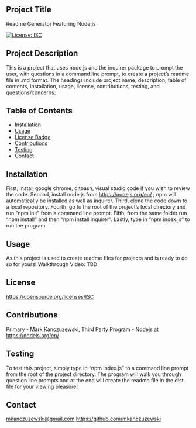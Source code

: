 
  ## Project Title
  Readme Generator Featuring Node.js

  [![License: ISC](https://img.shields.io/badge/License-ISC-blue.svg)](https://opensource.org/licenses/ISC) 

  ## Project Description
  This is a project that uses node.js and the inquirer package to prompt the user, with questions in a command line prompt, to create a project’s readme file in .md format. The headings include project name, description, table of contents, installation, usage, license, contributions, testing, and questions/concerns. 

  ## Table of Contents
  * [Installation](#installation)
  * [Usage](#usage)
  * [License Badge](#license)
  * [Contributions](#contributions)
  * [Testing](#testing)
  * [Contact](#contact)
   
  ## Installation
  First, install google chrome, gitbash, visual studio code if you wish to review the code. Second, install node.js from https://nodejs.org/en/ ; npm will automatically be installed as well as inquirer.  Third, clone the code down to a local repository. Fourth, go to the root of the project’s local directory and run “npm init” from a command line prompt. Fifth, from the same folder run “npm install” and then “npm install inquirer”. Lastly, type in “npm index.js” to run the program. 

  ## Usage
  As this project is used to create readme files for projects and is ready to do so for yours! Walkthrough Video: TBD

  ## License
  https://opensource.org/licenses/ISC

  ## Contributions
  Primary - Mark Kanczuzewski, Third Party Program - Nodejs at https://nodejs.org/en/ 

  ## Testing
  To test this project, simply type in “npm index.js” to a command line prompt from the root of the project directory. The program will walk you through question line prompts and at the end will create the readme file in the dist file for your viewing pleasure!

  ## Contact
  mkanczuzewski@gmail.com
  https://github.com/mkanczuzewski 
